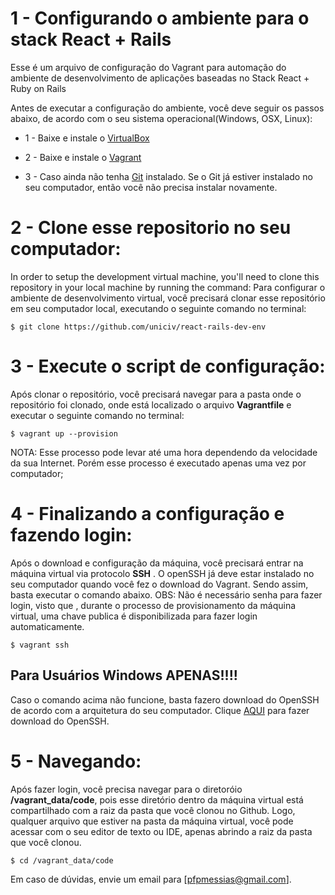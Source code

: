 # 1 - Configurando o ambiente para o stack React + Rails 

Esse é um arquivo de configuração do Vagrant para automação do ambiente de desenvolvimento de aplicações baseadas no Stack React + Ruby on Rails

Antes de executar a configuração do ambiente, você deve seguir os passos abaixo, de acordo com o seu sistema operacional(Windows, OSX, Linux):


* 1 - Baixe e instale o  [VirtualBox](https://www.virtualbox.org/wiki/Downloads)

* 2 - Baixe e instale o  [Vagrant](https://www.vagrantup.com/downloads.html)

* 3 - Caso ainda não tenha [Git](https://git-scm.com/downloads) instalado. Se o Git já estiver instalado no seu computador, então você não precisa instalar novamente.

# 2 - Clone esse repositorio no seu computador:

In order to setup the development virtual machine, you'll need to clone this repository in your local machine by running the command:
Para configurar o ambiente de desenvolvimento virtual, você precisará clonar esse repositório em seu computador local, executando o seguinte comando no terminal:

```console
$ git clone https://github.com/uniciv/react-rails-dev-env
```

# 3 - Execute o script de configuração:

Após clonar o repositório, você precisará navegar para a pasta onde o repositório foi clonado, onde está localizado o arquivo **Vagrantfile** e executar o seguinte comando no terminal:

```console
$ vagrant up --provision
```

NOTA: Esse processo pode levar até uma hora dependendo da velocidade da sua Internet. Porém esse processo é executado apenas uma vez por computador;

# 4 - Finalizando a configuração e fazendo login:
Após o download e configuração da máquina, você precisará entrar na máquina virtual via protocolo **SSH** . O openSSH já deve estar instalado no seu computador quando você fez o download do Vagrant. Sendo assim, basta executar o comando abaixo. OBS: Não é necessário senha para fazer login, visto que , durante o processo de provisionamento da máquina virtual, uma chave publica é disponibilizada para fazer login automaticamente.

```console
$ vagrant ssh
```
## Para Usuários Windows APENAS!!!!
Caso o comando acima não funcione, basta fazero download do OpenSSH de acordo com a arquitetura do seu computador. Clique [AQUI](https://github.com/PowerShell/Win32-OpenSSH/releases) para fazer download do OpenSSH.


# 5 - Navegando:
Após fazer login, você precisa navegar para o diretoróio **/vagrant_data/code**, pois esse diretório dentro da máquina virtual está compartilhado com a raiz da pasta que você clonou no Github. Logo, qualquer arquivo que estiver na pasta da máquina virtual, você pode acessar com o seu editor de texto ou IDE, apenas abrindo a raiz da pasta que você clonou. 

```console
$ cd /vagrant_data/code
```

Em caso de dúvidas, envie um email para [pfpmessias@gmail.com].

